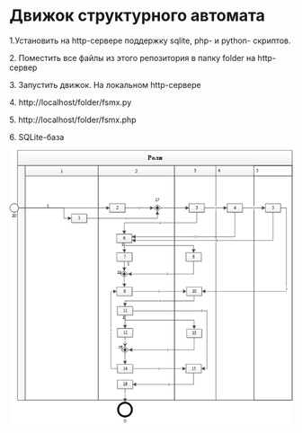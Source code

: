 # Движок структурного автомата
<p>1.Установить на http-сервере поддержку sqlite, php- и python- скриптов.
<p>2. Поместить все файлы из этого репозитория в папку folder на http-сервер
<p>3. Запустить движок. На локальном  http-сервере
<p>4. http://localhost/folder/fsmx.py
<p>5. http://localhost/folder/fsmx.php
<p>6. SQLite-база


![s](https://github.com/GrigoryevV/StructuralStateMachine/blob/main/fsmx.png)



